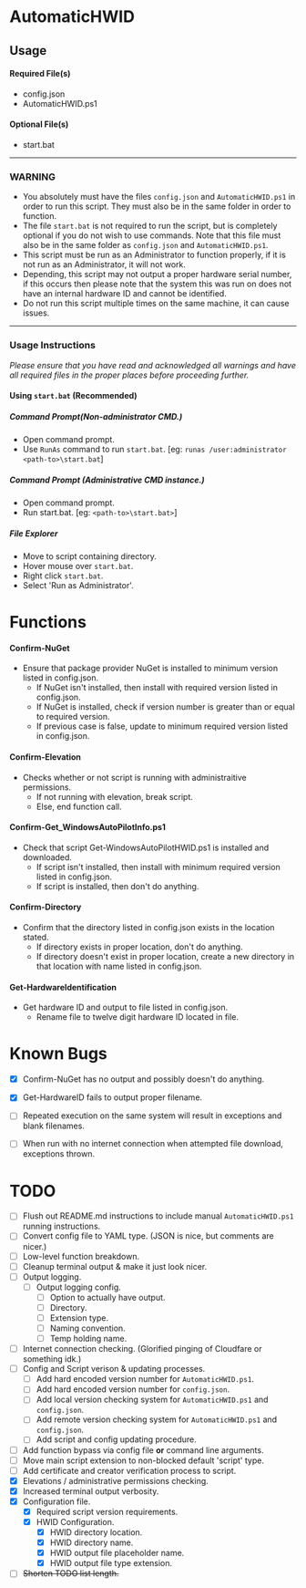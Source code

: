 # AutomaticHWID

## Usage

#### Required File(s)

  * config.json
  * AutomaticHWID.ps1

#### Optional File(s)

  * start.bat

-----

### **WARNING**

* You absolutely must have the files `config.json` and `AutomaticHWID.ps1` in order to run this script. They must also be in the same folder in order to function.
* The file `start.bat` is not required to run the script, but is completely optional if you do not wish to use commands. Note that this file must also be in the same folder as `config.json` and `AutomaticHWID.ps1`.
* This script must be run as an Administrator to function properly, if it is not run as an Administrator, it will not work.
* Depending, this script may not output a proper hardware serial number, if this occurs then please note that the system this was run on does not have an internal hardware ID and cannot be identified. 
* Do not run this script multiple times on the same machine, it can cause issues. 

-----
### **Usage Instructions**

*Please ensure that you have read and acknowledged all warnings and have all required files in the proper places before proceeding further.*

#### Using `start.bat` (Recommended)
##### Command Prompt(Non-administrator CMD.)
* Open command prompt.
* Use `RunAs` command to run `start.bat`. [eg: `runas /user:administrator <path-to>\start.bat`]

##### Command Prompt (Administrative CMD instance.)
* Open command prompt.
* Run start.bat. [eg: `<path-to>\start.bat>`]

##### File Explorer
* Move to script containing directory.
* Hover mouse over `start.bat`.
* Right click `start.bat`.
* Select 'Run as Administrator'.

Functions
======

#### Confirm-NuGet
* Ensure that package provider NuGet is installed to minimum version listed in config.json.
  * If NuGet isn't installed, then install with required version listed in config.json.
  * If NuGet is installed, check if version number is greater than or equal to required version. 
  * If previous case is false, update to minimum required version listed in config.json.

#### Confirm-Elevation
* Checks whether or not script is running with administraitive permissions.
  * If not running with elevation, break script.
  * Else, end function call.

#### Confirm-Get_WindowsAutoPilotInfo.ps1
* Check that script Get-WindowsAutoPilotHWID.ps1 is installed and downloaded. 
  * If script isn't installed, then install with minimum required version listed in config.json.
  * If script is installed, then don't do anything.

#### Confirm-Directory
* Confirm that the directory listed in config.json exists in the location stated. 
  * If directory exists in proper location, don't do anything.
  * If directory doesn't exist in proper location, create a new directory in that location with name listed in config.json.

#### Get-HardwareIdentification
* Get hardware ID and output to file listed in config.json.
  * Rename file to twelve digit hardware ID located in file.

Known Bugs
======
- [x] Confirm-NuGet has no output and possibly doesn't do anything.
- [x] Get-HardwareID fails to output proper filename.
- [ ] Repeated execution on the same system will result in exceptions and blank filenames. 
- [ ] When run with no internet connection when attempted file download, exceptions thrown.


TODO
======
- [ ] Flush out README.md instructions to include manual `AutomaticHWID.ps1` running instructions. 
- [ ] Convert config file to YAML type. (JSON is nice, but comments are nicer.)
- [ ] Low-level function breakdown.
- [ ] Cleanup terminal output & make it just look nicer.
- [ ] Output logging.
  - [ ] Output logging config.
    - [ ] Option to actually have output.
    - [ ] Directory.
    - [ ] Extension type.
    - [ ] Naming convention.
    - [ ] Temp holding name.
- [ ] Internet connection checking. (Glorified pinging of Cloudfare or something idk.)
- [ ] Config and Script verison & updating processes.
  - [ ] Add hard encoded version number for `AutomaticHWID.ps1`.
  - [ ] Add hard encoded version number for `config.json`.
  - [ ] Add local version checking system for `AutomaticHWID.ps1` and `config.json`.
  - [ ] Add remote version checking system for `AutomaticHWID.ps1` and `config.json`.
  - [ ] Add script and config updating procedure.
- [ ] Add function bypass via config file **or** command line arguments.
- [ ] Move main script extension to non-blocked default 'script' type.
- [ ] Add certificate and creator verification process to script. 
- [x] Elevations / administrative permissions checking.
- [x] Increased terminal output verbosity. 
- [x] Configuration file.
  - [x] Required script version requirements.
  - [x] HWID Configuration.
    - [x] HWID directory location.
	- [x] HWID directory name.
	- [x] HWID output file placeholder name.
	- [x] HWID output file type extension.
- [ ] ~~Shorten TODO list length.~~